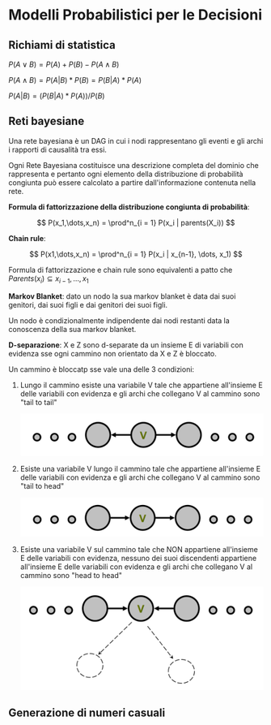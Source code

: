 # Modelli Probabilistici per le Decisioni

## Richiami di statistica

$P(A \lor B) = P(A) + P(B) - P(A\land B)$

$P(A \land B) = P(A|B)*P(B) = P(B|A)*P(A)$

$P(A|B) = (P(B|A)*P(A))/P(B)$

## Reti bayesiane

Una rete bayesiana è un DAG in cui i nodi rappresentano gli eventi e gli archi i rapporti di causalità tra essi.

Ogni Rete Bayesiana costituisce una descrizione completa del dominio che rappresenta e pertanto ogni elemento della distribuzione di probabilità congiunta può essere calcolato a partire dall'informazione contenuta nella rete.

**Formula di fattorizzazione della distribuzione congiunta di probabilità**:

$$
P(x_1,\dots,x_n) = \prod^n_{i = 1} P(x_i | parents(X_i))
$$

**Chain rule**:

$$
P(x1,\dots,x_n) = \prod^n_{i = 1} P(x_i | x_{n-1}, \dots, x_1)
$$

Formula di fattorizzazione e chain rule sono equivalenti a patto che $Parents(x_i) \subseteq {x_{i-1}, \dots, x_1}$

**Markov Blanket**: dato un nodo la sua markov blanket è data dai suoi genitori, dai suoi figli e dai genitori dei suoi figli.

Un nodo è condizionalmente indipendente dai nodi restanti data la conoscenza della sua markov blanket.

**D-separazione**: X e Z sono d-separate da un insieme E di variabili con evidenza sse   ogni cammino non orientato da X e Z è bloccato.

Un cammino è bloccatp sse vale una delle 3 condizioni:

1. Lungo il cammino esiste una variabile V tale che appartiene all'insieme E delle variabili con evidenza e gli archi che collegano V al cammino sono "tail to tail"
   
   ![](img/dsep1.png)

2. Esiste una variabile V lungo il cammino tale che appartiene all'insieme E delle variabili con evidenza e gli archi che collegano V al cammino sono "tail to head"
   
   ![](img/dsep2.png)

3. Esiste una variabile V sul cammino tale che NON appartiene all'insieme E delle variabili con evidenza, nessuno dei suoi discendenti appartiene all'insieme E delle variabili con evidenza e gli archi che collegano V al cammino sono "head to head"
   
   ![](img/dsep3.png)

## Generazione di numeri casuali


